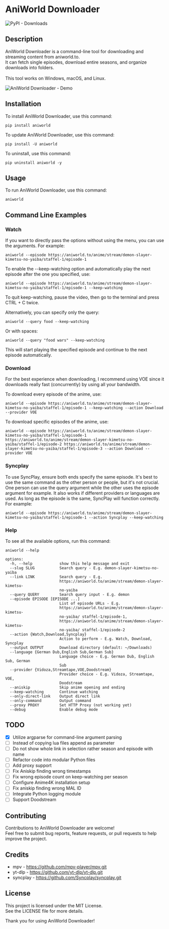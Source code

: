 # AniWorld Downloader
![PyPI - Downloads](https://img.shields.io/pypi/dm/aniworld?color=blue)

## Description

AniWorld Downloader is a command-line tool for downloading and streaming content from aniworld.to.<br>
It can fetch single episodes, download entire seasons, and organize downloads into folders.<br><br>
This tool works on Windows, macOS, and Linux.

![AniWorld Downloader - Demo](https://github.com/phoenixthrush/AniWorld-Downloader/blob/module/.github/demo.png?raw=true)

## Installation

To install AniWorld Downloader, use this command:

```shell
pip install aniworld
```

To update AniWorld Downloader, use this command:

```shell
pip install -U aniworld
```

To uninstall, use this command:
```shell
pip uninstall aniworld -y
```

## Usage

To run AniWorld Downloader, use this command:

```shell
aniworld
```

## Command Line Examples
### Watch

If you want to directly pass the options without using the menu, you can use the arguments. For example:
```shell
aniworld --episode https://aniworld.to/anime/stream/demon-slayer-kimetsu-no-yaiba/staffel-1/episode-1
```

To enable the --keep-watching option and automatically play the next episode after the one you specified, use:
```shell
aniworld --episode https://aniworld.to/anime/stream/demon-slayer-kimetsu-no-yaiba/staffel-1/episode-1 --keep-watching
```

To quit keep-watching, pause the video, then go to the terminal and press CTRL + C twice.

Alternatively, you can specify only the query:
```shell
aniworld --query food --keep-watching
```

Or with spaces:
```shell
aniworld --query "food wars" --keep-watching
```

This will start playing the specified episode and continue to the next episode automatically.

### Download

For the best experience when downloading, I recommend using VOE since it downloads really fast (concurrently) by using all your bandwidth.

To download every episode of the anime, use:
```shell
aniworld --episode https://aniworld.to/anime/stream/demon-slayer-kimetsu-no-yaiba/staffel-1/episode-1 --keep-watching --action Download --provider VOE
```

To download specific episodes of the anime, use:
```shell
aniworld --episode https://aniworld.to/anime/stream/demon-slayer-kimetsu-no-yaiba/staffel-1/episode-1 https://aniworld.to/anime/stream/demon-slayer-kimetsu-no-yaiba/staffel-1/episode-2 https://aniworld.to/anime/stream/demon-slayer-kimetsu-no-yaiba/staffel-1/episode-3 --action Download --provider VOE
```

### Syncplay

To use SyncPlay, ensure both ends specify the same episode. It's best to use the same command as the other person or people, but it's not crucial. One person can use the query argument while the other uses the episode argument for example. It also works if different providers or languages are used. As long as the episode is the same, SyncPlay will function correctly. For example:
```shell
aniworld --episode https://aniworld.to/anime/stream/demon-slayer-kimetsu-no-yaiba/staffel-1/episode-1 --action Syncplay --keep-watching
```

### Help

To see all the available options, run this command:
```shell
aniworld --help
```

```
options:
  -h, --help            show this help message and exit
  --slug SLUG           Search query - E.g. demon-slayer-kimetsu-no-yaiba
  --link LINK           Search query - E.g.
                        https://aniworld.to/anime/stream/demon-slayer-kimetsu-
                        no-yaiba
  --query QUERY         Search query input - E.g. demon
  --episode EPISODE [EPISODE ...]
                        List of episode URLs - E.g.
                        https://aniworld.to/anime/stream/demon-slayer-kimetsu-
                        no-yaiba/ staffel-1/episode-1,
                        https://aniworld.to/anime/stream/demon-slayer-kimetsu-
                        no-yaiba/ staffel-1/episode-2
  --action {Watch,Download,Syncplay}
                        Action to perform - E.g. Watch, Download, Syncplay
  --output OUTPUT       Download directory (default: ~/Downloads)
  --language {German Dub,English Sub,German Sub}
                        Language choice - E.g. German Dub, English Sub, German
                        Sub
  --provider {Vidoza,Streamtape,VOE,Doodstream}
                        Provider choice - E.g. Vidoza, Streamtape, VOE,
                        Doodstream
  --aniskip             Skip anime opening and ending
  --keep-watching       Continue watching
  --only-direct-link    Output direct link
  --only-command        Output command
  --proxy PROXY         Set HTTP Proxy (not working yet)
  --debug               Enable debug mode
```

## TODO

- [x] Utilize argparse for command-line argument parsing
- [ ] Instead of copying lua files append as parameter
- [ ] Do not show whole link in selection rather season and episode with name
- [ ] Refactor code into modular Python files
- [ ] Add proxy support
- [ ] Fix Aniskip finding wrong timestamps
- [ ] Fix wrong episode count on keep-watching per season
- [ ] Configure Anime4K installation setup
- [ ] Fix aniskip finding wrong MAL ID
- [ ] Integrate Python logging module
- [ ] Support Doodstream

## Contributing

Contributions to AniWorld Downloader are welcome!<br>
Feel free to submit bug reports, feature requests, or pull requests to help improve the project.

## Credits

- mpv - https://github.com/mpv-player/mpv.git
- yt-dlp - https://github.com/yt-dlp/yt-dlp.git
- syncplay - https://github.com/Syncplay/syncplay.git

## License

This project is licensed under the MIT License.<br>
See the LICENSE file for more details.<br>

Thank you for using AniWorld Downloader!
